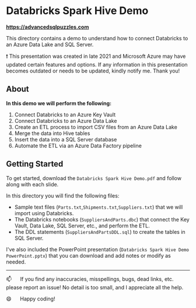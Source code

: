 # Databricks Spark Hive Demo

**https://advancedsqlpuzzles.com**

This directory contains a demo to understand how to connect Databricks to an Azure Data Lake and SQL Server.

:exclamation: This presentation was created in late 2021 and Microsoft Azure may have updated certain features and options. If any information in this presentation becomes outdated or needs to be updated, kindly notify me. Thank you!

## About

**In this demo we will perform the following:**
1.  Connect Databricks to an Azure Key Vault
2.  Connect Databricks to an Azure Data Lake
3.  Create an ETL process to import CSV files from an Azure Data Lake
4.  Merge the data into Hive tables
5.  Insert the data into a SQL Server database
6.  Automate the ETL via an Azure Data Factory pipeline

## Getting Started

To get started, download the `Databricks Spark Hive Demo.pdf` and follow along with each slide.

In this directory you will find the following files:

*  Sample text files (`Parts.txt`,`Shipments.txt`,`Suppliers.txt`) that we will import using Databricks.
*  The Databricks notebooks (`SuppliersAndParts.dbc`) that connect the Key Vault, Data Lake, SQL Server, etc., and perform the ETL.
*  The DDL statements (`SuppliersAndPartsDDL.sql`) to create the tables in SQL Server.

I've also included the PowerPoint presentation (`Databricks Spark Hive Demo PowerPoint.pptx`) that you can download and add notes or modify as needed.

---------------------------------------------

:mailbox:&nbsp;&nbsp;&nbsp;&nbsp;&nbsp;&nbsp;If you find any inaccuracies, misspellings, bugs, dead links, etc. please report an issue!  No detail is too small, and I appreciate all the help.

:smile:&nbsp;&nbsp;&nbsp;&nbsp;&nbsp;&nbsp;Happy coding!
